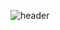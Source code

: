 ![header](https://capsule-render.vercel.app/api?type=rect&color=0:757f8f,100:3365b5&height=150&text=Nakyoung-)
